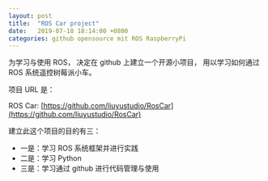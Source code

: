 ```yaml
---
layout: post
title:  "ROS Car project"
date:   2019-07-18 18:14:00 +0800
categories: github opensource mit ROS RaspberryPi
---
```


为学习与使用 ROS，
决定在 github 上建立一个开源小项目，
用以学习如何通过 ROS 系统遥控树莓派小车。

项目 URL 是：

ROS Car: [https://github.com/liuyustudio/RosCar](https://github.com/liuyustudio/RosCar)

建立此这个项目的目的有三：

* 一是：学习 ROS 系统框架并进行实践
* 二是：学习 Python
* 三是：学习通过 github 进行代码管理与使用
